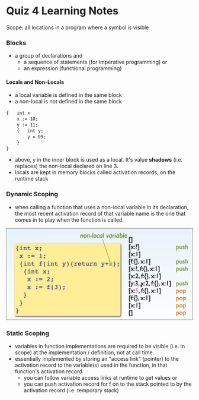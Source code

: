 # Quiz 4 Learning Notes

Scope: all locations in a program where a symbol is visible

### Blocks
- a group of declarations and 
	- a sequence of statements (for imperative programming) or 
	- an expression (functional programming)

#### Locals and Non-Locals
- a local variable is defined in the same block
- a non-local is not defined in the same block
```
{	int x
	x := 10;
	y := 11;
	{ 	int y;
		y = 99;
	}
}
```
- above, `y` in the inner block is used as a local. It's value **shadows** (i.e. replaces) the non-local declared on line 3. 
- locals are kept in memory blocks called activation records, on the runtime stack

### Dynamic Scoping
- when calling a function that uses a non-local variable in its declaration, the most recent activation record of that variable name is the one that comes in to play when the function is called.

![Image](dynamic_scope.png)

### Static Scoping
- variables in function implementations are required to be visible (i.e. in scope) at the implementation / definition, not at call time. 
- essentially implemented by storing an "access link" (pointer) to the activation record to the variable(s) used in the function, in that function's activation record.
	- you can follow variable access links at runtime to get values or
	- you can push activation record for f on to the stack pointed to by the activation record (i.e. temporary stack)
